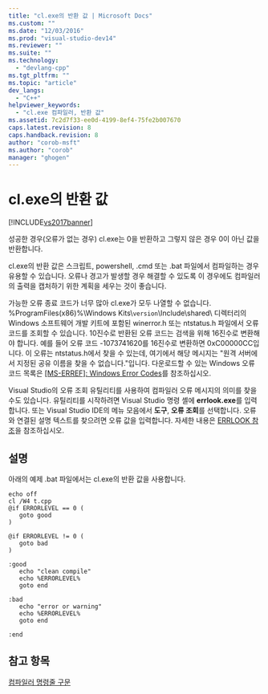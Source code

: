 ```yaml
---
title: "cl.exe의 반환 값 | Microsoft Docs"
ms.custom: ""
ms.date: "12/03/2016"
ms.prod: "visual-studio-dev14"
ms.reviewer: ""
ms.suite: ""
ms.technology: 
  - "devlang-cpp"
ms.tgt_pltfrm: ""
ms.topic: "article"
dev_langs: 
  - "C++"
helpviewer_keywords: 
  - "cl.exe 컴파일러, 반환 값"
ms.assetid: 7c2d7f33-ee0d-4199-8ef4-75fe2b007670
caps.latest.revision: 8
caps.handback.revision: 8
author: "corob-msft"
ms.author: "corob"
manager: "ghogen"
---
```

# cl.exe의 반환 값
[!INCLUDE[vs2017banner](../../assembler/inline/includes/vs2017banner.md)]

성공한 경우\(오류가 없는 경우\) cl.exe는 0을 반환하고 그렇지 않은 경우 0이 아닌 값을 반환합니다.  
  
 cl.exe의 반환 값은 스크립트, powershell, .cmd 또는 .bat 파일에서 컴파일하는 경우 유용할 수 있습니다.  오류나 경고가 발생할 경우 해결할 수 있도록 이 경우에도 컴파일러의 출력을 캡처하기 위한 계획을 세우는 것이 좋습니다.  
  
 가능한 오류 종료 코드가 너무 많아 cl.exe가 모두 나열할 수 없습니다.  %ProgramFiles\(x86\)%\\Windows Kits\\`version`\\Include\\shared\\ 디렉터리의 Windows 소프트웨어 개발 키트에 포함된 winerror.h 또는 ntstatus.h 파일에서 오류 코드를 조회할 수 있습니다.  10진수로 반환된 오류 코드는 검색을 위해 16진수로 변환해야 합니다.  예를 들어 오류 코드 \-1073741620를 16진수로 변환하면 0xC00000CC입니다.  이 오류는 ntstatus.h에서 찾을 수 있는데, 여기에서 해당 메시지는 "원격 서버에서 지정된 공유 이름을 찾을 수 없습니다."입니다. 다운로드할 수 있는 Windows 오류 코드 목록은 [&#91;MS\-ERREF&#93;: Windows Error Codes](http://msdn.microsoft.com/ko-kr/1bc92ddf-b79e-413c-bbaa-99a5281a6c90)를 참조하십시오.  
  
 Visual Studio의 오류 조회 유틸리티를 사용하여 컴파일러 오류 메시지의 의미를 찾을 수도 있습니다.  유틸리티를 시작하려면 Visual Studio 명령 셸에 **errlook.exe**를 입력합니다. 또는 Visual Studio IDE의 메뉴 모음에서 **도구**, **오류 조회**를 선택합니다.  오류와 연결된 설명 텍스트를 찾으려면 오류 값을 입력합니다.  자세한 내용은 [ERRLOOK 참조](../../build/reference/errlook-reference.md)을 참조하십시오.  
  
## 설명  
 아래의 예제 .bat 파일에서는 cl.exe의 반환 값을 사용합니다.  
  
```  
echo off  
cl /W4 t.cpp  
@if ERRORLEVEL == 0 (  
   goto good  
)  
  
@if ERRORLEVEL != 0 (  
   goto bad  
)  
  
:good  
   echo "clean compile"  
   echo %ERRORLEVEL%  
   goto end  
  
:bad  
   echo "error or warning"  
   echo %ERRORLEVEL%  
   goto end  
  
:end  
```  
  
## 참고 항목  
 [컴파일러 명령줄 구문](../../build/reference/compiler-command-line-syntax.md)